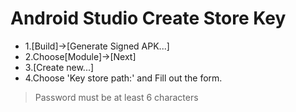# Android Studio Create Store Key

* 1.[Build]->[Generate Signed APK...]
* 2.Choose[Module]->[Next]
* 3.[Create new...]
* 4.Choose 'Key store path:' and Fill out the form.

> Password must be at least 6 characters
